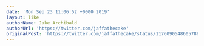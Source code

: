 ```yaml
---
date: 'Mon Sep 23 11:06:52 +0000 2019'
layout: like
authorName: Jake Archibald
authorUrl: 'https://twitter.com/jaffathecake'
originalPost: 'https://twitter.com/jaffathecake/status/1176090548605788161'
---
```


